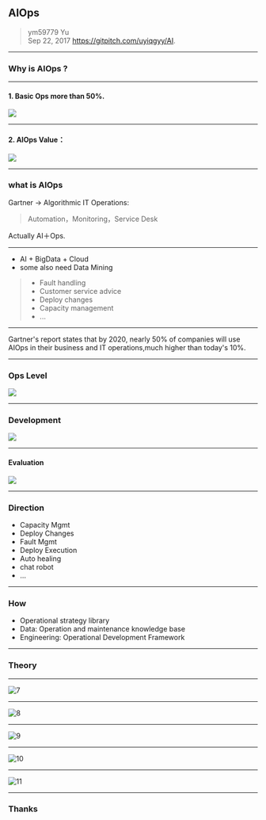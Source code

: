 ## AIOps
> ym59779 Yu  
> Sep 22, 2017
> https://gitpitch.com/uyiqgyy/AI.  

---

### Why is AIOps ?

---

#### 1. Basic Ops more than 50%. 

![](http://note.youdao.com/yws/api/personal/file/WEB1173c7d13d51e2b92feb588f04a9dad2?method=download&shareKey=49a1f80e9368ced18404d4624294857f)

---

#### 2. AIOps Value：

![](http://note.youdao.com/yws/api/personal/file/WEB9a29bbbba4766651dcc05d1da7d29bcb?method=download&shareKey=ea09c96b7b790c021dd508306ddf4515)

---

### what is AIOps

Gartner -> Algorithmic IT Operations: 
> Automation，Monitoring，Service Desk
 
Actually AI＋Ops.

---

- AI + BigData + Cloud
- some also need Data Mining

> - Fault handling  
> - Customer service advice  
> - Deploy changes  
> - Capacity management  
> - ...

---

Gartner's report states that by 2020, nearly 50% of companies will use AIOps in their business and IT operations,much higher than today's 10%.

---
### Ops Level

![](http://note.youdao.com/yws/api/personal/file/WEBb6cc4f7bff6d2a8d6f36177d1dbbccd0?method=download&shareKey=f0bbcaf22a8f90b65567d7762330d785)

---
### Development

![](http://note.youdao.com/yws/api/personal/file/WEB82d4217615e317b6422d9b3621cfff76?method=download&shareKey=4d46eed13f1891b1fb6a1bee5665bca6)

---

#### Evaluation

![](http://note.youdao.com/yws/api/personal/file/WEBfd0520512c2858c19ce276527bbcb114?method=download&shareKey=a579fd9ff85f87e863d69f20d625e281)

---
### Direction

- Capacity Mgmt
- Deploy Changes
- Fault Mgmt
- Deploy Execution
- Auto healing
- chat robot
- ...

---

### How 

* Operational strategy library  
* Data: Operation and maintenance knowledge base
* Engineering: Operational Development Framework

---
### Theory
---

![7](http://note.youdao.com/yws/api/personal/file/WEB821b564d2682bd844716e8fbf0f645fd?method=download&shareKey=8813373bbd9be8d3880bdad13585d85f)

---

![8](http://note.youdao.com/yws/api/personal/file/WEBc8ef26debd724409187ca99d3a52258f?method=download&shareKey=5b61f81178a9eedc933ebd898332fd08)

---

![9](http://note.youdao.com/yws/api/personal/file/WEB8e5b508525b0a66aec7d72c26a82fc4f?method=download&shareKey=551b6606ca1c91efbc9f9c96687a208e)

---

![10](http://note.youdao.com/yws/api/personal/file/WEB049bf4b8ba73d2d3ad1668d55e9e51ea?method=download&shareKey=5bde36b207425e40bdb50048d2e41b40)

---

![11](http://note.youdao.com/yws/api/personal/file/WEB693780975fde8688225e721d9c1d85ff?method=download&shareKey=bda7a4a7a4c7da21f8f325f58fb8baf0)

---
### Thanks
